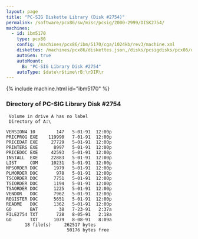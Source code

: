```yaml
---
layout: page
title: "PC-SIG Diskette Library (Disk #2754)"
permalink: /software/pcx86/sw/misc/pcsig/2000-2999/DISK2754/
machines:
  - id: ibm5170
    type: pcx86
    config: /machines/pcx86/ibm/5170/cga/1024kb/rev3/machine.xml
    diskettes: /machines/pcx86/diskettes.json,/disks/pcsigdisks/pcx86/diskettes.json
    autoGen: true
    autoMount:
      B: "PC-SIG Library Disk #2754"
    autoType: $date\r$time\rB:\rDIR\r
---
```


{% include machine.html id="ibm5170" %}

### Directory of PC-SIG Library Disk #2754

     Volume in drive A has no label
     Directory of A:\

    VERSION4 10        147   5-01-91  12:00p
    PRICPROG EXE    119990   7-01-91  12:00p
    PRICEDAT EXE     27729   5-01-91  12:00p
    PRINTERS EXE      8997   5-01-91  12:00p
    PRICEDOC EXE     42593   5-01-91  12:00p
    INSTALL  EXE     22883   5-01-91  12:00p
    LIST     COM     10231   5-01-91  12:00p
    NPSORDER DOC      1979   5-01-91  12:00p
    PLMORDER DOC       978   5-01-91  12:00p
    TSCORDER DOC      7751   5-01-91  12:00p
    TSIORDER DOC      1194   5-01-91  12:00p
    TSAORDER DOC      1225   5-01-91  12:00p
    VENDOR   DOC      7962   5-01-91  12:00p
    REGISTER DOC      5651   5-01-91  12:00p
    README   DOC      1362   5-01-91  12:00p
    GO       BAT        38   7-23-91   2:37a
    FILE2754 TXT       728   8-05-91   2:18a
    GO       TXT      1079   8-08-91   8:09a
           18 file(s)     262517 bytes
                           50176 bytes free
